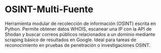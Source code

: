 # OSINT-Multi-Fuente
Herramienta modular de recolección de información (OSINT) escrita en Python. Permite obtener datos WHOIS, escanear una IP con la API de Shodan y buscar correos públicos relacionados a un dominio mediante scraping básico de resultados en Google. Ideal para tareas de reconocimiento en pruebas de penetración o investigaciones OSINT.
